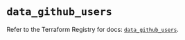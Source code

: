 # `data_github_users`

Refer to the Terraform Registry for docs: [`data_github_users`](https://registry.terraform.io/providers/integrations/github/6.2.1/docs/data-sources/users).
